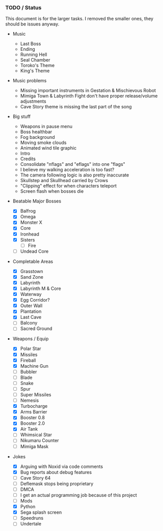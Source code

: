 ### TODO / Status
This document is for the larger tasks. I removed the smaller ones, they should be issues anyway.

- Music
  - Last Boss
  - Ending
  - Running Hell
  - Seal Chamber
  - Toroko's Theme
  - King's Theme

- Music problems
  - Missing important instruments in Gestation & Mischievous Robot
  - Mimiga Town & Labyrinth Fight don't have proper release/volume adjustments
  - Cave Story theme is missing the last part of the song

- Big stuff
  - Weapons in pause menu
  - Boss healthbar
  - Fog background
  - Moving smoke clouds
  - Animated wind tile graphic
  - Intro
  - Credits
  - Consolidate "nflags" and "eflags" into one "flags"
  - I believe my walking acceleration is too fast?
  - The camera following logic is also pretty inaccurate
  - Skullstep and Skullhead carried by Crows
  - "Clipping" effect for when characters teleport
  - Screen flash when bosses die

- Beatable Major Bosses
  - [x] Balfrog
  - [x] Omega
  - [x] Monster X
  - [x] Core
  - [x] Ironhead
  - [x] Sisters
    - [ ] Fire
  - [ ] Undead Core
  
- Completable Areas
  - [x] Grasstown
  - [x] Sand Zone
  - [x] Labyrinth
  - [x] Labyrinth M & Core
  - [x] Waterway
  - [x] Egg Corridor?
  - [x] Outer Wall
  - [x] Plantation
  - [x] Last Cave
  - [ ] Balcony
  - [ ] Sacred Ground
  
- Weapons / Equip
  - [x] Polar Star
  - [x] Missiles
  - [x] Fireball
  - [x] Machine Gun
  - [ ] Bubbler
  - [ ] Blade
  - [ ] Snake
  - [ ] Spur
  - [ ] Super Missiles
  - [ ] Nemesis
  - [x] Turbocharge
  - [x] Arms Barrier
  - [x] Booster 0.8
  - [x] Booster 2.0
  - [x] Air Tank
  - [ ] Whimsical Star
  - [ ] Nikumaru Counter
  - [ ] Mimiga Mask

- Jokes
  - [x] Arguing with Noxid via code comments
  - [x] Bug reports about debug features
  - [ ] Cave Story 64
  - [ ] Deflemask stops being proprietary
  - [ ] DMCA
  - [ ] I get an actual programming job because of this project
  - [ ] Mods
  - [x] Python
  - [x] Sega splash screen
  - [ ] Speedruns
  - [ ] Undertale
